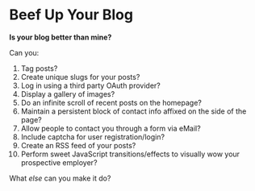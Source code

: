 # Beef Up Your Blog

**Is your blog better than mine?**

Can you:

1. Tag posts?
1. Create unique slugs for your posts?
1. Log in using a third party OAuth provider?
1. Display a gallery of images?
1. Do an infinite scroll of recent posts on the homepage?
1. Maintain a persistent block of contact info affixed on the side of the page?
1. Allow people to contact you through a form via eMail?
1. Include captcha for user registration/login?
1. Create an RSS feed of your posts?
1. Perform sweet JavaScript transitions/effects to visually wow your prospective employer?

What *else* can you make it do?
